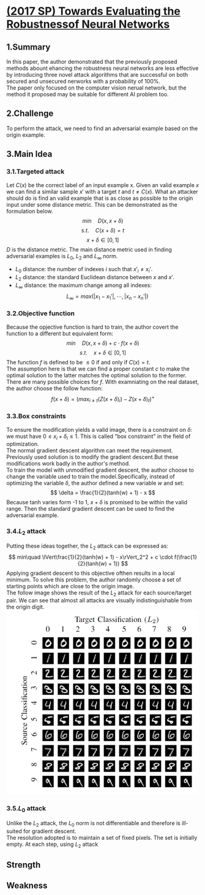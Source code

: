 # [(2017 SP) Towards Evaluating the Robustnessof Neural Networks](https://ieeexplore.ieee.org/abstract/document/7958570)

## 1.Summary
In this paper, the author demonstrated that the previously proposed methods abount ehancing the robustness neural networks are less effective by introducing three novel attack algorithms that are successful on both secured and unsecured nerworks with a probability of 100%.  
The paper only focused on the computer vision nerual network, but the method it proposed may be suitable for different AI problem too.  

## 2.Challenge
To perform the attack, we need to find an adversarial example based on the origin example.
## 3.Main Idea
### 3.1.Targeted attack
Let $C(x)$ be the correct label of an input example x. Given an valid example $x$ we can find a similar sample $x'$ with a target $t$ and $t \neq C(x)$. What an attacker should do is  find an valid example that is as close as possible to the origin input under some distance metric. This can be demonstrated as the formulation below.
$$
min\quad D(x, x + \delta)
$$
$$ 
s.t.\quad C(x + \delta) = t 
$$
$$ 
x + \delta \in [0, 1] 
$$
$D$ is the distance metric. The main distance metric used in finding adversarial examples is $L_0$, $L_2$ and $L_\infty$ norm.
* $L_0$ distance: the number of indexes $i$ such that $x'_i \neq x_i'.$
* $L_2$ distance: the standard Euclidean distance between $x$ and $x'$.
* $L_\infty$ distance: the maximum change among all indexes:
$$ 
L_\infty = max(\lvert x_1 - x_1'\rvert,\cdots, \lvert x_n - x_n' \rvert) 
$$
### 3.2.Objective function
Because the opjective function is hard to train, the author covert the function to a different but equivalent form:
$$ 
min\quad D(x, x + \delta) + c \cdot f(x + \delta) 
$$
$$ 
s.t.\quad x + \delta \in [0, 1] 
$$
The function $f$ is defined to be $\leq0$ if and only if $C(x) = t$.  
The assumption here is that we can find a proper constant $c$ to make the optimal solution to the latter matches the optimal solution to the  former.  
There are many possible choices for $f$. With examniating on the real dataset, the author choose the follow function:
$$ 
f(x+\delta) = (max_{i \neq t}(Z(x + \delta)_i) - Z(x + \delta)_t)^+ 
$$
### 3.3.Box constraints
To ensure the modification yields a valid image, there is a constraint on $\delta$: we must have $0 \leq x_i + \delta_i \leq 1$. This is called "box constraint" in the field of optimization.  
The normal gradient descent algorithm can meet the requirement. Previously used solution is to modify the gradient descent.But these modifications work badly in the author's method.  
To train the model with unmodified gradient descent, the author choose to change the variable used to train the model.Specifically, instead of optimizing the variable $\delta$, the author defined a new variable $w$ and set:
$$ 
\delta = \frac{1}{2}(tanh(w) + 1) - x 
$$
Because tanh varies form -1 to 1, $x + \delta$ is promised to be within the valid range. Then the standard gradient descent can be used to find the adversarial example.
### 3.4.$L_2$ attack
Putting these ideas together, the $L_2$ attack can be expressed as:
$$ 
min\quad \lVert\frac{1}{2}(tanh(w) + 1) - x\rVert_2^2 + c \cdot f(\frac{1}{2}(tanh(w) + 1)) 
$$
Applying gradient descent to this objective ofthen results in a local minimum. To solve this problem, the author randomly choose a set of starting points which are close to the origin image.  
The follow image shows the result of the $L_2$ attack for each source/target pair. We can see that almost all attacks are visually indistinguishable from the origin digit.
![L2 attack result](../images/l2_result.png)
### 3.5.$L_0$ attack
Unlike the $L_2$ attack, the $L_0$ norm is not differentiable and therefore is ill-suited for gradient descent.  
The resolution adopted is to maintain a set of fixed pixels. The set is initially empty. At each step, using $L_2$ attack 
## Strength

## Weakness
